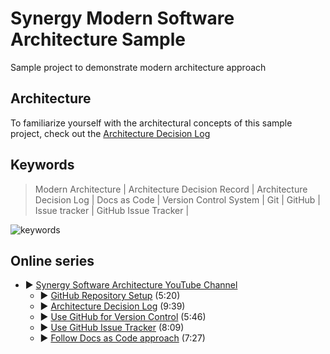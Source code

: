 # Synergy Modern Software Architecture Sample

Sample project to demonstrate modern architecture approach

## Architecture

To familiarize yourself with the architectural concepts of this sample project, check out the [Architecture Decision Log](docs/architecture/Architecture%20Decision%20Log.md) 

## Keywords

> Modern Architecture | 
> Architecture Decision Record | Architecture Decision Log | 
> Docs as Code |
> Version Control System | Git | GitHub | 
> Issue tracker | GitHub Issue Tracker |

![keywords](https://www.plantuml.com/plantuml/png/VP11IySm3CNl-HGvE_eTDXoee20gNaTjmookZIJfOT_UsWdkV_dtLDxl9U-HKSsBvLHYzjy0D_Yw5v9rnoUE90Kd2P_9A5WL0d0EduK3gRQlM_2TH1CNlELYmbiRLgCChiExP8VhGRKIclZmHV8Fx-l7WRGlVcFU54uGO1Xmvb0p5VFMSfemBB-IugGjD5Btd3jsouM2CuNKMpxoUWs_K629qDv89VwTv0S0)

## Online series

* ▶️ [Synergy Software Architecture YouTube Channel](https://www.youtube.com/channel/UCTildHeLP4HoQVexsdrrHLA)
  * ▶️ [GitHub Repository Setup](https://www.youtube.com/watch?v=1xpCQnlqwFE) (5:20)
  * ▶️ [Architecture Decision Log](https://www.youtube.com/watch?v=td3vERoL_KQ) (9:39)
  * ▶️ [Use GitHub for Version Control](https://youtu.be/YZxJj41nQ7A) (5:46)
  * ▶️ [Use GitHub Issue Tracker](https://youtu.be/7S1QSb9skfw) (8:09)
  * ▶️ [Follow Docs as Code approach](https://youtu.be/pv0rfyymEwY) (7:27)